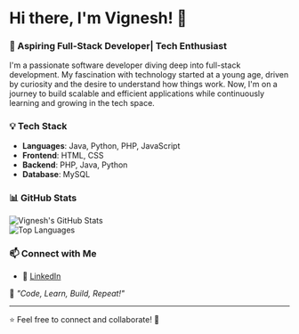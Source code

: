 # Hi there, I'm Vignesh! 👋  

### 🚀 Aspiring Full-Stack Developer| Tech Enthusiast  

I'm a passionate software developer diving deep into full-stack development. My fascination with technology started at a young age, driven by curiosity and the desire to understand how things work. Now, I'm on a journey to build scalable and efficient applications while continuously learning and growing in the tech space.  

### 💡 Tech Stack  
- **Languages**: Java, Python, PHP, JavaScript  
- **Frontend**: HTML, CSS  
- **Backend**: PHP, Java, Python  
- **Database**: MySQL  

### 📊 GitHub Stats  
![Vignesh's GitHub Stats](https://github-readme-stats.vercel.app/api?username=Tring-vignesh&show_icons=true&theme=radical)  
![Top Languages](https://github-readme-stats.vercel.app/api/top-langs/?username=Tring-vignesh&layout=compact&theme=radical)  

### 📫 Connect with Me  
- 💼 [LinkedIn](https://in.linkedin.com/in/vigneshg2311)  

📌 *"Code, Learn, Build, Repeat!"*  

---

⭐️ Feel free to connect and collaborate! 🚀  
